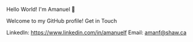Hello World! I'm Amanuel 👋

Welcome to my GitHub profile! 
Get in Touch

LinkedIn: https://www.linkedin.com/in/amanuelf
Email: amanf@shaw.ca


